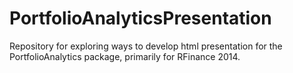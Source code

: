PortfolioAnalyticsPresentation
==============================

Repository for exploring ways to develop html presentation for the PortfolioAnalytics package, primarily for RFinance 2014.
